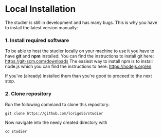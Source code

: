 # Local Installation
The studier is still in development and has many bugs. This is why you have to install the latest version manually:

### 1. Install required software
To be able to host the studier locally on your machine to use it you have to have **git** and **npm** installed.
You can find the instructions to install git here: https://git-scm.com/downloads
The easiest way to install npm is to install node.js which you can find the instructions to here: https://nodejs.org/en

If you've (already) installed them than you're good to proceed to the next step.

### 2. Clone repository
Run the following command to clone this repository:
```
git clone https://github.com/lorige55/studier
```

Now navigate into the newly created directory with
```
cd studier
```
